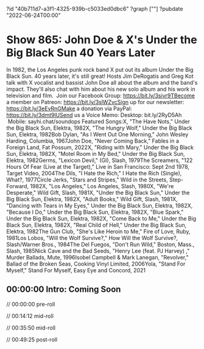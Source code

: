 ?id "40b711d7-a3f1-4325-939b-c5033ed0dbc6"
?graph [""]
?pubdate "2022-06-24T00:00"

# Show 865: John Doe & X's Under the Big Black Sun 40 Years Later

In 1982, the Los Angeles punk rock band X put out its album Under the Big Black Sun. 40 years later, it's still great! Hosts Jim DeRogatis and Greg Kot talk with X vocalist and bassist John Doe all about the album and the band's impact. They'll also chat with him about his new solo album and his work in television and film.  Join our Facebook Group: https://bit.ly/3sivr9TBecome a member on Patreon: https://bit.ly/3slWZvcSign up for our newsletter: https://bit.ly/3eEvRnGMake a donation via PayPal: https://bit.ly/3dmt9lUSend us a Voice Memo: Desktop: bit.ly/2RyD5Ah  Mobile: sayhi.chat/soundops Featured Songs:X, "The Have Nots," Under the Big Black Sun, Elektra, 1982X, "The Hungry Wolf," Under the Big Black Sun, Elektra, 1982Bob Dylan, "As I Went Out One Morning," John Wesley Harding, Columbia, 1967John Doe, "Never Coming Back," Fables in a Foreign Land, Fat Possum, 2022X, "Riding with Mary," Under the Big Black Sun, Elektra, 1982X, "Motel Room in My Bed," Under the Big Black Sun, Elektra, 1982Germs, "Lexicon Devil," (GI), Slash, 1979The Screamers, "122 Hours Of Fear (Live at the Target)," Live in San Francisco: Sept 2nd 1978, Target Video, 2004The Dils, "I Hate the Rich," I Hate the Rich (Single), What?, 1977Circle Jerks, "Stars and Stripes," Wild in the Streets, Step-Forward, 1982X, "Los Angeles," Los Angeles, Slash, 1980X, "We're Desperate," Wild Gift, Slash, 1981X, "Under the Big Black Sun," Under the Big Black Sun, Elektra, 1982X, "Adult Books," Wild Gift, Slash, 1981X, "Dancing with Tears in My Eyes," Under the Big Black Sun, Elektra, 1982X, "Because I Do," Under the Big Black Sun, Elektra, 1982X, "Blue Spark," Under the Big Black Sun, Elektra, 1982X, "Come Back to Me," Under the Big Black Sun, Elektra, 1982X, "Real Child of Hell," Under the Big Black Sun, Elektra, 1982The Gun Club, "She's Like Heroin to Me," Fire of Love, Ruby, 1981Los Lobos, "Will the Wolf Survive?," How Will the Wolf Survive?, Slash/Warner Bros., 1984The Del Fuegos, "Don't Run Wild," Boston, Mass., Slash, 1985Nick Cave and the Bad Seeds, "Henry Lee (feat. PJ Harvey) ," Murder Ballads, Mute, 1996Isobel Campbell & Mark Lanegan, "Revolver," Ballad of the Broken Seas, Cooking Vinyl Limited, 2006Yola, "Stand For Myself," Stand For Myself, Easy Eye and Concord, 2021

## 00:00:00 Intro: Coming Soon

// 00:00:00 pre-roll

// 00:14:12 mid-roll

// 00:35:50 mid-roll

// 00:49:25 post-roll
